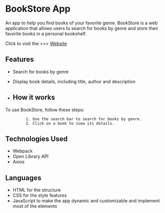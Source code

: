 # BookStore App

An app to help you find books of your favorite genre.
BookStore is a web application that allows users to search for books by genre and store their favorite books in a personal bookshelf.

Click to visit the >>> [Website](https://gabrielecoppini.github.io/BookStore/)

## Features

- Search for books by genre
- Display book details, including title, author and description

- ## How it works 

To use BookStore, follow these steps:

             1. Use the search bar to search for books by genre.
             2. Click on a book to view its details.

             
## Technologies Used

- Webpack
- Open Library API
- Axios


  
## Languages

- HTML for the structure
- CSS  for the style features
- JavaScript to make the app dynamic and customizable and implement most of the elements
